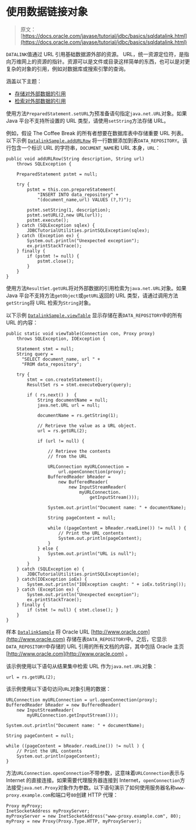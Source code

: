 # 使用数据链接对象

> 原文： [https://docs.oracle.com/javase/tutorial/jdbc/basics/sqldatalink.html](https://docs.oracle.com/javase/tutorial/jdbc/basics/sqldatalink.html)

`DATALINK`值通过 URL 引用基础数据源外部的资源。 URL，统一资源定位符，是指向万维网上的资源的指针。资源可以是文件或目录这样简单的东西，也可以是对更复杂的对象的引用，例如对数据库或搜索引擎的查询。

涵盖以下主题：

*   [存储对外部数据的引用](#storing_datalink)
*   [检索对外部数据的引用](#retrieving_datalink)

使用方法`PreparedStatement.setURL`为预准备语句指定`java.net.URL`对象。如果 Java 平台不支持所设置的 URL 类型，请使用`setString`方法存储 URL。

例如，假设 The Coffee Break 的所有者想要在数据库表中存储重要 URL 列表。以下示例 [`DatalinkSample.addURLRow`](gettingstarted.html) 将一行数据添加到表`DATA_REPOSITORY`。该行包含一个标识 URL 的字符串，`DOCUMENT_NAME`和 URL 本身，`URL`：

```
public void addURLRow(String description, String url)
    throws SQLException {

    PreparedStatement pstmt = null;

    try {
        pstmt = this.con.prepareStatement(
            "INSERT INTO data_repository" +
            "(document_name,url) VALUES (?,?)");

        pstmt.setString(1, description);
        pstmt.setURL(2,new URL(url));
        pstmt.execute();
    } catch (SQLException sqlex) {
        JDBCTutorialUtilities.printSQLException(sqlex);
    } catch (Exception ex) {
        System.out.println("Unexpected exception");
        ex.printStackTrace();
    } finally {
        if (pstmt != null) {
            pstmt.close();
        }
    }
}

```

使用方法`ResultSet.getURL`将对外部数据的引用检索为`java.net.URL`对象。如果 Java 平台不支持方法`getObject`或`getURL`返回的 URL 类型，请通过调用方法`getString`将 URL 检索为`String`对象。

以下示例 [`DatalinkSample.viewTable`](gettingstarted.html) 显示存储在表`DATA_REPOSITORY`中的所有 URL 的内容：

```
public static void viewTable(Connection con, Proxy proxy)
    throws SQLException, IOException {

    Statement stmt = null;
    String query =
      "SELECT document_name, url " +
      "FROM data_repository";

    try {
        stmt = con.createStatement();
        ResultSet rs = stmt.executeQuery(query);

        if ( rs.next() )  {
            String documentName = null;
            java.net.URL url = null;

            documentName = rs.getString(1);

            // Retrieve the value as a URL object.
            url = rs.getURL(2);

            if (url != null) {

                // Retrieve the contents
                // from the URL

                URLConnection myURLConnection =
                    url.openConnection(proxy);
                BufferedReader bReader =
                    new BufferedReader(
                        new InputStreamReader(
                            myURLConnection.
                                getInputStream()));

                System.out.println("Document name: " + documentName);

                String pageContent = null;

                while ((pageContent = bReader.readLine()) != null ) {
                    // Print the URL contents
                    System.out.println(pageContent);
                }
            } else {
                System.out.println("URL is null");
            }
        }
    } catch (SQLException e) {
        JDBCTutorialUtilities.printSQLException(e);
    } catch(IOException ioEx) {
        System.out.println("IOException caught: " + ioEx.toString());
    } catch (Exception ex) {
        System.out.println("Unexpected exception");
        ex.printStackTrace();
    } finally {
        if (stmt != null) { stmt.close(); }
    }
}

```

样本 [`DatalinkSample`](gettingstarted.html) 将 Oracle URL [http://www.oracle.com](http://www.oracle.com) 存储在表`DATA_REPOSITORY`中。之后，它显示`DATA_REPOSITORY`中存储的 URL 引用的所有文档的内容，其中包括 Oracle 主页 [http://www.oracle.com](http://www.oracle.com) 。

该示例使用以下语句从结果集中检索 URL 作为`java.net.URL`对象：

```
url = rs.getURL(2);

```

该示例使用以下语句访问`URL`对象引用的数据：

```
URLConnection myURLConnection = url.openConnection(proxy);
BufferedReader bReader = new BufferedReader(
    new InputStreamReader(
        myURLConnection.getInputStream()));

System.out.println("Document name: " + documentName);

String pageContent = null;

while ((pageContent = bReader.readLine()) != null ) {
    // Print the URL contents
    System.out.println(pageContent);
}

```

方法`URLConnection.openConnection`不带参数，这意味着`URLConnection`表示与 Internet 的直接连接。如果需要代理服务器连接到 Internet，`openConnection`方法接受`java.net.Proxy`对象作为参数。以下语句演示了如何使用服务器名称`www-proxy.example.com`和端口号`80`创建 HTTP 代理：

```
Proxy myProxy;
InetSocketAddress myProxyServer;
myProxyServer = new InetSocketAddress("www-proxy.example.com", 80);
myProxy = new Proxy(Proxy.Type.HTTP, myProxyServer);

```